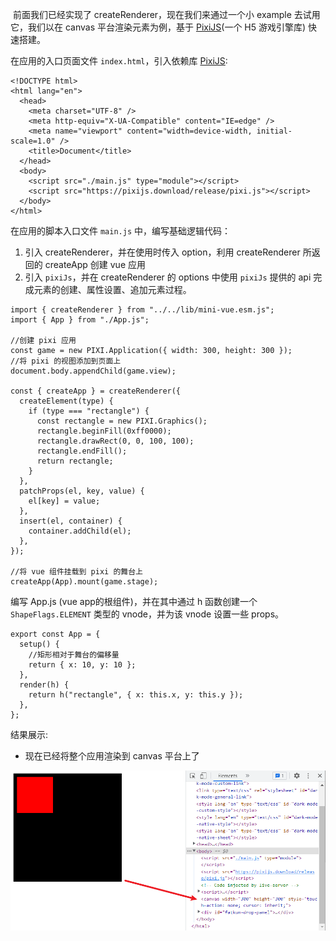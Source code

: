 ​	前面我们已经实现了 createRenderer，现在我们来通过一个小 example 去试用它，我们以在 canvas 平台渲染元素为例，基于 [PixiJS](https://pixijs.com/)(一个 H5 游戏引擎库) 快速搭建。

在应用的入口页面文件 `index.html`，引入依赖库 [PixiJS](https://pixijs.com/):

```
<!DOCTYPE html>
<html lang="en">
  <head>
    <meta charset="UTF-8" />
    <meta http-equiv="X-UA-Compatible" content="IE=edge" />
    <meta name="viewport" content="width=device-width, initial-scale=1.0" />
    <title>Document</title>
  </head>
  <body>
    <script src="./main.js" type="module"></script>
    <script src="https://pixijs.download/release/pixi.js"></script>
  </body>
</html>

```

在应用的脚本入口文件 `main.js` 中，编写基础逻辑代码：

1. 引入 createRenderer，并在使用时传入 option，利用 createRenderer 所返回的 createApp 创建 vue 应用
2. 引入 `pixiJs`，并在 createRenderer 的 options 中使用 `pixiJs` 提供的 api 完成元素的创建、属性设置、追加元素过程。

```
import { createRenderer } from "../../lib/mini-vue.esm.js";
import { App } from "./App.js";

//创建 pixi 应用
const game = new PIXI.Application({ width: 300, height: 300 });
//将 pixi 的视图添加到页面上
document.body.appendChild(game.view);

const { createApp } = createRenderer({
  createElement(type) {
    if (type === "rectangle") {
      const rectangle = new PIXI.Graphics();
      rectangle.beginFill(0xff0000);
      rectangle.drawRect(0, 0, 100, 100);
      rectangle.endFill();
      return rectangle;
    }
  },
  patchProps(el, key, value) {
    el[key] = value;
  },
  insert(el, container) {
    container.addChild(el);
  },
});

//将 vue 组件挂载到 pixi 的舞台上
createApp(App).mount(game.stage);
```

编写 App.js (vue app的根组件)，并在其中通过 h 函数创建一个 `ShapeFlags.ELEMENT` 类型的 vnode，并为该 vnode 设置一些 props。

```
export const App = {
  setup() {
    //矩形相对于舞台的偏移量
    return { x: 10, y: 10 };
  },
  render(h) {
    return h("rectangle", { x: this.x, y: this.y });
  },
};
```

结果展示:

* 现在已经将整个应用渲染到 canvas 平台上了

<img src="试用 createRenderer.assets/001.png" alt="001" style="zoom:80%;" />


